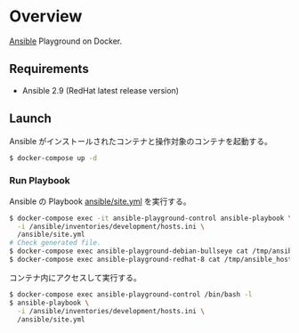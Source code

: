 # Overview

[Ansible](https://www.ansible.com/) Playground on Docker.

## Requirements

* Ansible 2.9 (RedHat latest release version)

## Launch

Ansible がインストールされたコンテナと操作対象のコンテナを起動する。

```bash
$ docker-compose up -d
```

### Run Playbook

Ansible の Playbook [ansible/site.yml](./ansible/site.yml) を実行する。

```bash
$ docker-compose exec -it ansible-playground-control ansible-playbook \
  -i /ansible/inventories/development/hosts.ini \
  /ansible/site.yml
# Check generated file.
$ docker-compose exec ansible-playground-debian-bullseye cat /tmp/ansible_hostname
$ docker-compose exec ansible-playground-redhat-8 cat /tmp/ansible_hostname
```

コンテナ内にアクセスして実行する。

```bash
$ docker-compose exec ansible-playground-control /bin/bash -l
$ ansible-playbook \
  -i /ansible/inventories/development/hosts.ini \
  /ansible/site.yml
```
